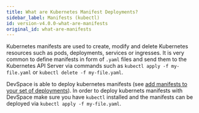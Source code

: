 ```yaml
---
title: What are Kubernetes Manifest Deployments?
sidebar_label: Manifests (kubectl)
id: version-v4.0.0-what-are-manifests
original_id: what-are-manifests
---
```


Kubernetes manifests are used to create, modify and delete Kubernetes resources such as pods, deployments, services or ingresses. It is very common to define manifests in form of `.yaml` files and send them to the Kubernetes API Server via commands such as `kubectl apply -f my-file.yaml` or `kubectl delete -f my-file.yaml`.

DevSpace is able to deploy kubernetes manifests (see [add manifests to your set of deployments](/docs/deployment/kubernetes-manifests/add-manifests)). In order to deploy kubernets manifests with DevSpace make sure you have `kubectl` installed and the manifests can be deployed via `kubectl apply -f my-file.yaml`.
